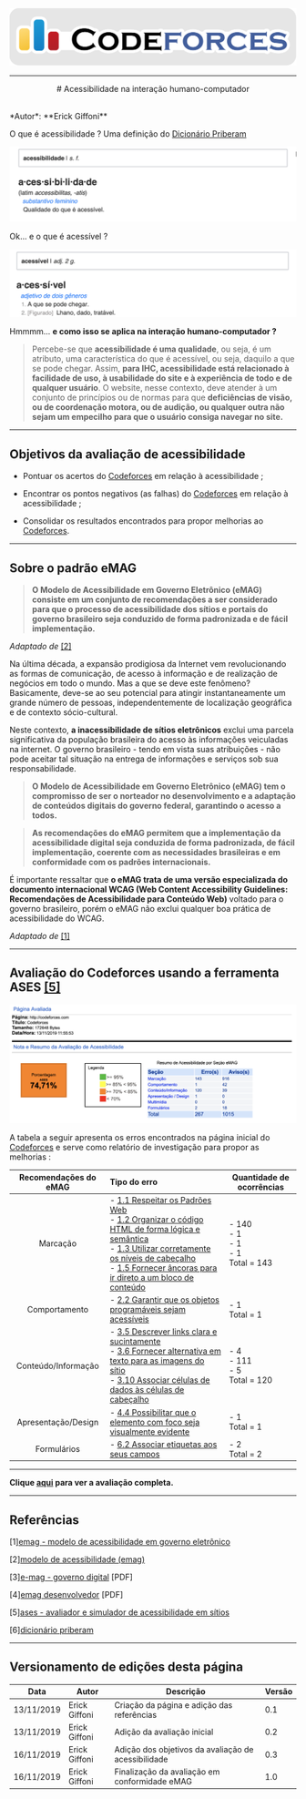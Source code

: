 <span style="margin-left: 0%; padding-top: 3%;">![Codeforces Logo](../images/codeforces.png)</span>

---

<p align="center">
# Acessibilidade na interação humano-computador
</p>
</br>
*Autor*: **Erick Giffoni**
</br>

O que é acessibilidade ? Uma definição do [Dicionário Priberam](https://dicionario.priberam.org/)

<span style="margin-left: 0%; padding-top: 3%;">![Codeforces Logo](images/acessibilidade.png)</span>

Ok... e o que é acessível ?

<span style="margin-left: 0%; padding-top: 3%;">![Codeforces Logo](images/acessivel.png)</span>

Hmmmm... **e como isso se aplica na interação humano-computador ?**

> Percebe-se que **acessibilidade é uma qualidade**, ou seja, é um atributo, uma
> característica do que é acessível, ou seja, daquilo a que se pode chegar.
> Assim, **para IHC, acessibilidade está relacionado à facilidade de uso, à usabilidade
> do site e à experiência de todo e de qualquer usuário**. O website, nesse contexto,
> deve atender à um conjunto de princípios ou de normas para que **deficiências de visão,
> ou de coordenação motora, ou de audição, ou qualquer outra não sejam um empecilho
> para que o usuário consiga navegar no site.**

---

## Objetivos da avaliação de acessibilidade

- Pontuar os acertos do [Codeforces](http://codeforces.com/) em relação à acessibilidade ;

- Encontrar os pontos negativos (as falhas) do [Codeforces](http://codeforces.com/) em relação
  à acessibilidade ;

- Consolidar os resultados encontrados para propor melhorias ao [Codeforces](http://codeforces.com/).

---

## Sobre o padrão **eMAG**

> **O Modelo de Acessibilidade em Governo Eletrônico (eMAG) consiste em um
> conjunto de recomendações a ser considerado para que o processo de acessibilidade
> dos sítios e portais do governo brasileiro seja conduzido de forma padronizada e
> de fácil implementação.**

_Adaptado de_ [[2]](#ref2)

Na última década, a expansão prodigiosa da Internet vem revolucionando as formas
de comunicação, de acesso à informação e de realização de negócios em todo o mundo.
Mas a que se deve este fenômeno? Basicamente, deve-se ao seu potencial para atingir
instantaneamente um grande número de pessoas, independentemente de localização
geográfica e de contexto sócio-cultural.

Neste contexto, **a inacessibilidade de sítios eletrônicos** exclui uma parcela
significativa da população brasileira do acesso às informações veiculadas na internet.
O governo brasileiro - tendo em vista suas atribuições - não pode aceitar tal
situação na entrega de informações e serviços sob sua responsabilidade.

> **O Modelo de Acessibilidade em Governo Eletrônico (eMAG) tem o compromisso de ser
> o norteador no desenvolvimento e a adaptação de conteúdos digitais do governo federal,
> garantindo o acesso a todos.**

> **As recomendações do eMAG permitem que a implementação da acessibilidade digital
> seja conduzida de forma padronizada, de fácil implementação, coerente com as
> necessidades brasileiras e em conformidade com os padrões internacionais.**

É importante ressaltar que **o eMAG trata de uma versão especializada do documento
internacional WCAG (Web Content Accessibility Guidelines: Recomendações de Acessibilidade
para Conteúdo Web)** voltado para o governo brasileiro, porém o eMAG não exclui
qualquer boa prática de acessibilidade do WCAG.

_Adaptado de_ [[1]](#ref1)

---

## Avaliação do Codeforces usando a ferramenta **ASES** [[5]](http://asesweb.governoeletronico.gov.br/ases/)

<span style="margin-left: 0%;">![Resumo da avaliacao](images/resumo-emag-codeforces.png)</span>

A tabela a seguir apresenta os erros encontrados na página inicial do [Codeforces](http://codeforces.com/)
e serve como relatório de investigação para propor as melhorias :

| Recomendações do eMAG | Tipo do erro                                                                                                                                                                                                                                                                                                                                                                                                 | Quantidade de ocorrências                     |
| :-------------------: | :----------------------------------------------------------------------------------------------------------------------------------------------------------------------------------------------------------------------------------------------------------------------------------------------------------------------------------------------------------------------------------------------------------- | --------------------------------------------- |
|       Marcação        | - [1.1 Respeitar os Padrões Web](http://emag.governoeletronico.gov.br/#r1.1)</br>- [1.2 Organizar o código HTML de forma lógica e semântica](http://emag.governoeletronico.gov.br/#r1.2)</br>- [1.3 Utilizar corretamente os níveis de cabeçalho](http://emag.governoeletronico.gov.br/#r1.3)</br>- [1.5 Fornecer âncoras para ir direto a um bloco de conteúdo](http://emag.governoeletronico.gov.br/#r1.5) | - 140</br>- 1</br>- 1</br>- 1</br>Total = 143 |
|     Comportamento     | - [2.2 Garantir que os objetos programáveis sejam acessíveis](http://emag.governoeletronico.gov.br/#r2.2)                                                                                                                                                                                                                                                                                                    | - 1</br>Total = 1                             |
|  Conteúdo/Informação  | - [3.5 Descrever links clara e sucintamente](http://emag.governoeletronico.gov.br/#r3.5)</br>- [3.6 Fornecer alternativa em texto para as imagens do sítio](http://emag.governoeletronico.gov.br/#r3.6)</br>- [3.10 Associar células de dados às células de cabeçalho](http://emag.governoeletronico.gov.br/#r3.10)                                                                                          | - 4</br>- 111</br>- 5</br>Total = 120         |
|  Apresentação/Design  | - [4.4 Possibilitar que o elemento com foco seja visualmente evidente](http://emag.governoeletronico.gov.br/#r4.4)                                                                                                                                                                                                                                                                                           | - 1</br>Total = 1                             |
|      Formulários      | - [6.2 Associar etiquetas aos seus campos](http://emag.governoeletronico.gov.br/#r6.2)                                                                                                                                                                                                                                                                                                                       | - 2</br>Total = 2                             |

---

**Clique [aqui](./avaliacao-emag-pdf.pdf) para ver a avaliação completa.**

---

## Referências

<span id="ref1"></span>
[1][emag - modelo de acessibilidade em governo eletrônico](http://emag.governoeletronico.gov.br)

<span id="ref2"></span>
[2][modelo de acessibilidade (emag)](https://www.governodigital.gov.br/transformacao/cidadania/acessibilidade/emag-modelo-de-acessibilidade-em-governo-eletronico)

<span id="ref3"></span>
[3][e-mag - governo digital](https://www.governodigital.gov.br/documentos-e-arquivos/e-MAG%20V3.pdf) [PDF]

<span id="ref4"></span>
[4][emag desenvolvedor](https://repositorio.enap.gov.br/bitstream/1/2710/3/Modulo_2_Web_Acessivel_desenvolvedor.pdf) [PDF]

<span id="#ref5"></span>
[5][ases - avaliador e simulador de acessibilidade em sítios](http://asesweb.governoeletronico.gov.br/ases/)

<span id="ref6"></span>
[6][dicionário priberam](https://dicionario.priberam.org/)

---

## Versionamento de edições desta página

| Data       | Autor         | Descrição                                           | Versão |
| ---------- | ------------- | --------------------------------------------------- | ------ |
| 13/11/2019 | Erick Giffoni | Criação da página e adição das referências          | 0.1    |
| 13/11/2019 | Erick Giffoni | Adição da avaliação inicial                         | 0.2    |
| 16/11/2019 | Erick Giffoni | Adição dos objetivos da avaliação de acessibilidade | 0.3    |
| 16/11/2019 | Erick Giffoni | Finalização da avaliação em conformidade eMAG       | 1.0    |
